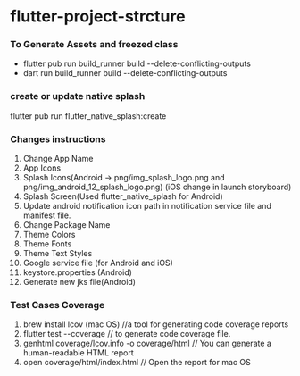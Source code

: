 # flutter-project-strcture

### To Generate Assets and freezed class

- flutter pub run build_runner build --delete-conflicting-outputs
- dart run build_runner build --delete-conflicting-outputs

### create or update native splash
flutter pub run flutter_native_splash:create


### Changes instructions

1. Change App Name
2. App Icons 
3. Splash Icons(Android -> png/img_splash_logo.png and png/img_android_12_splash_logo.png) (iOS change in launch storyboard)
4. Splash Screen(Used flutter_native_splash for Android)
5. Update android notification icon path in notification service file and manifest file.
6. Change Package Name
7. Theme Colors
8. Theme Fonts
9. Theme Text Styles
10. Google service file (for Android and iOS)
11. keystore.properties (Android)
12. Generate new jks file(Android)

### Test Cases Coverage

1. brew install lcov (mac OS) //a tool for generating code coverage reports
2. flutter test --coverage // to generate code coverage file.
3. genhtml coverage/lcov.info -o coverage/html // You can generate a human-readable HTML report
4. open coverage/html/index.html // Open the report for mac OS